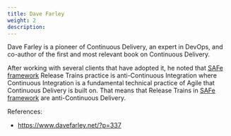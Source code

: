 ```yaml
---
title: Dave Farley
weight: 2
description:
---
```


Dave Farley is a pioneer of Continuous Delivery, an expert in DevOps, and co-author of the first and most relevant book on Continuous Delivery.

After working with several clients that have adopted it, he noted that [SAFe framework](https://www.scaledagileframework.com/) Release Trains practice is anti-Continuous Integration where Continuous Integration is a fundamental technical practice of Agile that Continuous Delivery is built on.
That means that Release Trains in [SAFe framework](https://www.scaledagileframework.com/) are anti-Continuous Delivery.

References: 
- https://www.davefarley.net/?p=337 
